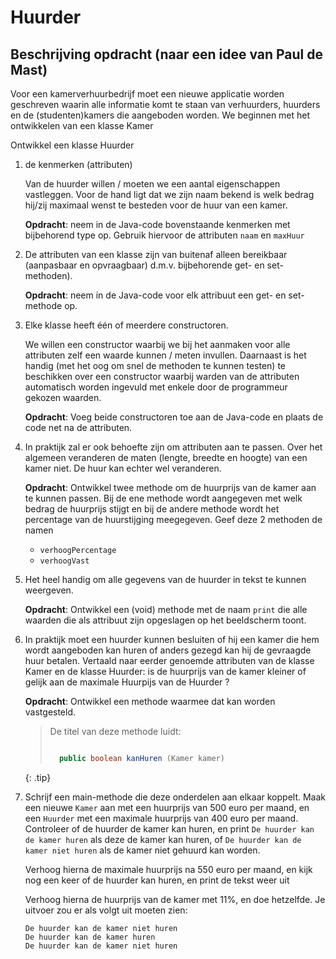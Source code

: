 # Huurder

## Beschrijving opdracht (naar een idee van Paul de Mast)

Voor een kamerverhuurbedrijf moet een nieuwe applicatie worden geschreven waarin alle informatie komt te staan van verhuurders, huurders en de (studenten)kamers die aangeboden worden. We beginnen met het ontwikkelen van een klasse Kamer

Ontwikkel een klasse Huurder 

1. 	de kenmerken (attributen)

	Van de huurder willen / moeten we een aantal eigenschappen vastleggen. 
	Voor de hand ligt dat we zijn naam bekend is welk bedrag hij/zij maximaal wenst te besteden voor de huur van een kamer.

    **Opdracht**: 		neem in de Java-code bovenstaande kenmerken met bijbehorend type op. Gebruik hiervoor de attributen `naam` en `maxHuur`


2.	De attributen van een klasse zijn van buitenaf alleen bereikbaar (aanpasbaar en opvraagbaar) d.m.v. bijbehorende get- en set-methoden).

    **Opdracht**:		neem in de Java-code voor elk attribuut een get- en set-methode op.


3.	Elke klasse heeft één of meerdere constructoren. 
	
	We willen een constructor waarbij we bij het aanmaken voor alle attributen zelf een waarde kunnen / meten invullen. 
    Daarnaast is het handig (met het oog om snel de methoden te kunnen testen) te beschikken over een constructor waarbij warden van de attributen automatisch worden ingevuld met enkele door de programmeur gekozen waarden.

    **Opdracht**: 		Voeg beide constructoren toe aan de Java-code 
	en plaats de code net na de attributen.


4.	In praktijk zal er ook behoefte zijn om attributen aan te passen. Over het algemeen veranderen de maten (lengte, breedte en hoogte) van een kamer niet. De huur kan echter wel veranderen.

    **Opdracht**:	Ontwikkel twee methode om de huurprijs van de kamer aan te kunnen passen. Bij de ene methode wordt aangegeven met welk bedrag de huurprijs stijgt en bij de andere methode wordt het percentage van de huurstijging meegegeven. Geef deze 2 methoden de namen
    * `verhoogPercentage`
    * `verhoogVast`
    

5.	Het heel handig om alle gegevens van de huurder in tekst te kunnen weergeven.

    **Opdracht**:	Ontwikkel een (void) methode met de naam `print` die alle waarden die als attribuut zijn opgeslagen op het beeldscherm toont.


6.	In praktijk moet een huurder kunnen besluiten of hij een kamer die hem wordt aangeboden kan huren of anders gezegd kan hij de gevraagde huur betalen. 
	Vertaald naar eerder genoemde attributen van de klasse Kamer en de klasse Huurder:
	is de huurprijs van de kamer kleiner of gelijk aan de maximale Huurpijs van de Huurder ?

    **Opdracht**:	Ontwikkel een methode waarmee dat kan worden vastgesteld.

    > De titel van deze methode luidt:
    >
    > ```java
    >
    >	public boolean kanHuren (Kamer kamer)
    >
    > ```
    >
    {: .tip}

7.  Schrijf een main-methode die deze onderdelen aan elkaar koppelt. Maak een nieuwe `Kamer` aan met een huurprijs van 500 euro per maand, en een `Huurder` met een maximale huurprijs van 400 euro per maand. Controleer of de huurder de kamer kan huren, en print `De huurder kan de kamer huren` als deze de kamer kan huren, of `De huurder kan de kamer niet huren` als de kamer niet gehuurd kan worden.

    Verhoog hierna de maximale huurprijs na 550 euro per maand, en kijk nog een keer of de huurder kan huren, en print de tekst weer uit

    Verhoog hierna de huurprijs van de kamer met 11%, en doe hetzelfde. Je uitvoer zou er als volgt uit moeten zien:

    ```output
    De huurder kan de kamer niet huren
    De huurder kan de kamer huren
    De huurder kan de kamer niet huren
    ``` 